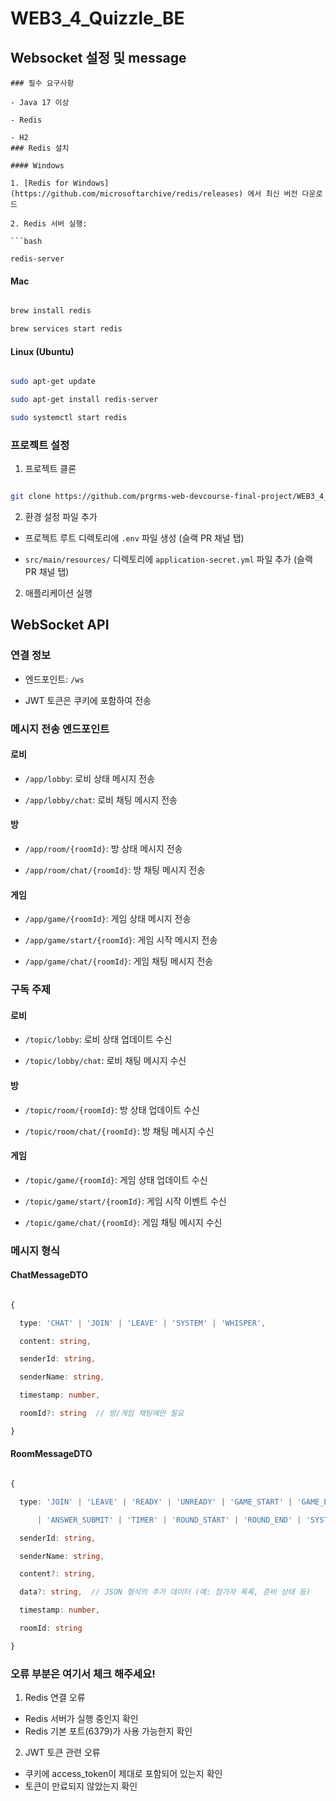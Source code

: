 # WEB3_4_Quizzle_BE

## Websocket 설정 및 message
```
### 필수 요구사항

- Java 17 이상

- Redis

- H2
### Redis 설치

#### Windows

1. [Redis for Windows](https://github.com/microsoftarchive/redis/releases) 에서 최신 버전 다운로드

2. Redis 서버 실행:

```bash

redis-server

```
  
#### Mac

```bash

brew install redis

brew services start redis

```
#### Linux (Ubuntu)

```bash

sudo apt-get update

sudo apt-get install redis-server

sudo systemctl start redis

```

### 프로젝트 설정

1. 프로젝트 클론

```bash

git clone https://github.com/prgrms-web-devcourse-final-project/WEB3_4_Quizzle_BE.git

```

2. 환경 설정 파일 추가

- 프로젝트 루트 디렉토리에 `.env` 파일 생성 (슬랙 PR 채널 탭)

- `src/main/resources/` 디렉토리에 `application-secret.yml` 파일 추가 (슬랙 PR 채널 탭)

2. 애플리케이션 실행
##  WebSocket API

### 연결 정보

- 엔드포인트: `/ws`

- JWT 토큰은 쿠키에 포함하여 전송
### 메시지 전송 엔드포인트

#### 로비

- `/app/lobby`: 로비 상태 메시지 전송

- `/app/lobby/chat`: 로비 채팅 메시지 전송
#### 방

- `/app/room/{roomId}`: 방 상태 메시지 전송

- `/app/room/chat/{roomId}`: 방 채팅 메시지 전송
#### 게임

- `/app/game/{roomId}`: 게임 상태 메시지 전송

- `/app/game/start/{roomId}`: 게임 시작 메시지 전송

- `/app/game/chat/{roomId}`: 게임 채팅 메시지 전송
### 구독 주제
#### 로비

- `/topic/lobby`: 로비 상태 업데이트 수신

- `/topic/lobby/chat`: 로비 채팅 메시지 수신
#### 방

- `/topic/room/{roomId}`: 방 상태 업데이트 수신

- `/topic/room/chat/{roomId}`: 방 채팅 메시지 수신
#### 게임

- `/topic/game/{roomId}`: 게임 상태 업데이트 수신

- `/topic/game/start/{roomId}`: 게임 시작 이벤트 수신

- `/topic/game/chat/{roomId}`: 게임 채팅 메시지 수신
### 메시지 형식
#### ChatMessageDTO

```typescript

{

  type: 'CHAT' | 'JOIN' | 'LEAVE' | 'SYSTEM' | 'WHISPER',

  content: string,

  senderId: string,

  senderName: string,

  timestamp: number,

  roomId?: string  // 방/게임 채팅에만 필요

}

```
#### RoomMessageDTO

```typescript

{

  type: 'JOIN' | 'LEAVE' | 'READY' | 'UNREADY' | 'GAME_START' | 'GAME_END'

      | 'ANSWER_SUBMIT' | 'TIMER' | 'ROUND_START' | 'ROUND_END' | 'SYSTEM',

  senderId: string,

  senderName: string,

  content?: string,

  data?: string,  // JSON 형식의 추가 데이터 (예: 참가자 목록, 준비 상태 등)

  timestamp: number,

  roomId: string

}

```
### 오류 부분은 여기서 체크 해주세요!

1. Redis 연결 오류
- Redis 서버가 실행 중인지 확인
- Redis 기본 포트(6379)가 사용 가능한지 확인

2. JWT 토큰 관련 오류
- 쿠키에 access_token이 제대로 포함되어 있는지 확인
- 토큰이 만료되지 않았는지 확인
